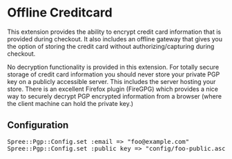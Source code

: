 Offline Creditcard
==================

This extension provides the ability to encrypt credit card information that is provided during checkout.  It also includes an offline gateway that gives you the option of storing the credit card without authorizing/capturing during checkout.

No decryption functionality is provided in this extension.  For totally secure storage of credit card information you should never store your private PGP key on a publicly accessible server.  This includes the server hosting your store.  There is an excellent Firefox plugin (FireGPG) which provides a nice way to securely decrypt PGP encrypted information from a browser (where the client machine can hold the private key.)

Configuration
-------------
<pre>
Spree::Pgp::Config.set :email => "foo@example.com"
Spree::Pgp::Config.set :public_key => "config/foo-public.asc"
</pre>